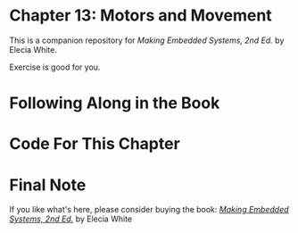 # Chapter 13: Motors and Movement
This is a companion repository for _Making Embedded Systems, 2nd Ed._ by Elecia White. 

Exercise is good for you.

# Following Along in the Book
# Code For This Chapter

# Final Note
If you like what's here, please consider buying the book: [_Making Embedded Systems, 2nd Ed._](https://learning.oreilly.com/library/view/making-embedded-systems/9781098151539/) by Elecia White

